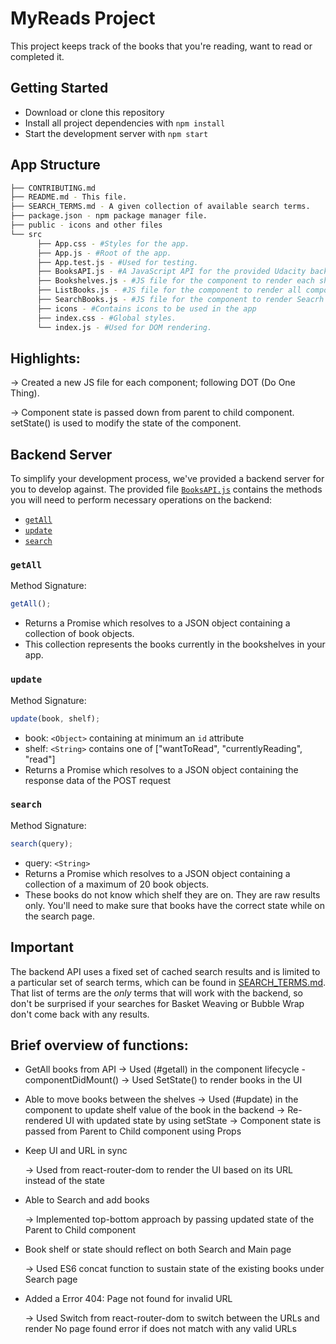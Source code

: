 # MyReads Project

This project keeps track of the books that you're reading, want to read or completed it.

## Getting Started

- Download or clone this repository
- Install all project dependencies with `npm install`
- Start the development server with `npm start`

## App Structure

```bash
├── CONTRIBUTING.md
├── README.md - This file.
├── SEARCH_TERMS.md - A given collection of available search terms.
├── package.json - npm package manager file.
├── public - icons and other files
└── src
      ├── App.css - #Styles for the app.
      ├── App.js - #Root of the app.
      ├── App.test.js - #Used for testing.
      ├── BooksAPI.js - #A JavaScript API for the provided Udacity backend.
      ├── Bookshelves.js - #JS file for the component to render each shelf items.
      ├── ListBooks.js - #JS file for the component to render all components on the page.
      ├── SearchBooks.js - #JS file for the component to render Seacrh books page.
      ├── icons - #Contains icons to be used in the app
      ├── index.css - #Global styles.
      └── index.js - #Used for DOM rendering.
```

## Highlights:

-> Created a new JS file for each component; following DOT (Do One Thing).


-> Component state is passed down from parent to child component. setState() is used to modify the state of the component.

## Backend Server

To simplify your development process, we've provided a backend server for you to develop against. The provided file [`BooksAPI.js`](src/BooksAPI.js) contains the methods you will need to perform necessary operations on the backend:

- [`getAll`](#getall)
- [`update`](#update)
- [`search`](#search)

### `getAll`

Method Signature:

```js
getAll();
```

- Returns a Promise which resolves to a JSON object containing a collection of book objects.
- This collection represents the books currently in the bookshelves in your app.

### `update`

Method Signature:

```js
update(book, shelf);
```

- book: `<Object>` containing at minimum an `id` attribute
- shelf: `<String>` contains one of ["wantToRead", "currentlyReading", "read"]
- Returns a Promise which resolves to a JSON object containing the response data of the POST request

### `search`

Method Signature:

```js
search(query);
```

- query: `<String>`
- Returns a Promise which resolves to a JSON object containing a collection of a maximum of 20 book objects.
- These books do not know which shelf they are on. They are raw results only. You'll need to make sure that books have the correct state while on the search page.

## Important

The backend API uses a fixed set of cached search results and is limited to a particular set of search terms, which can be found in [SEARCH_TERMS.md](SEARCH_TERMS.md). That list of terms are the _only_ terms that will work with the backend, so don't be surprised if your searches for Basket Weaving or Bubble Wrap don't come back with any results.

## Brief overview of functions:

- GetAll books from API
  -> Used (#getall) in the component lifecycle - componentDidMount()
  -> Used SetState() to render books in the UI

- Able to move books between the shelves
  -> Used (#update) in the component to update shelf value of the book in the backend
  -> Re-rendered UI with updated state by using setState
  -> Component state is passed from Parent to Child component using Props

- Keep UI and URL in sync

  -> Used <BrowserRouter /> from react-router-dom to render the UI based on its URL instead of the state

- Able to Search and add books

  -> Implemented top-bottom approach by passing updated state of the Parent to Child component

- Book shelf or state should reflect on both Search and Main page

  -> Used ES6 concat function to sustain state of the existing books under Search page

- Added a Error 404: Page not found for invalid URL

  -> Used Switch from react-router-dom to switch between the URLs and render No page found error if does not match with any valid URLs
